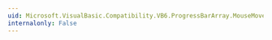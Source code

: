 ```yaml
---
uid: Microsoft.VisualBasic.Compatibility.VB6.ProgressBarArray.MouseMove
internalonly: False
---
```

